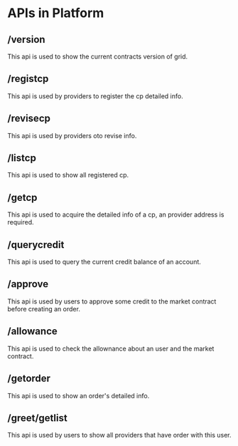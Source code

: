# APIs in Platform

## /version

This api is used to show the current contracts version of grid.

## /registcp

This api is used by providers to register the cp detailed info.

## /revisecp

This api is used by providers oto revise info.

## /listcp

This api is used to show all registered cp.

## /getcp

This api is used to acquire the detailed info of a cp, an provider address is required.

## /querycredit

This api is used to query the current credit balance of an account.

## /approve

This api is used by users to approve some credit to the market contract before creating an order.

## /allowance

This api is used to check the allownance about an user and the market contract.

## /getorder

This api is used to show an order's detailed info.

## /greet/getlist

This api is used by users to show all providers that have order with this user.
